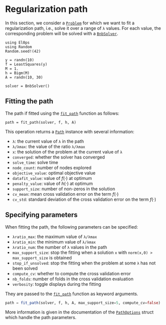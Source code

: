 # Regularization path

In this section, we consider a [`Problem`](@ref) for which we want to fit a regularization path, i.e., solve it over a range of `λ` values.
For each value, the corresponding problem will be solved with a [`BnbSolver`](@ref).

```@example path
using El0ps
using Random
Random.seed!(42)

y = randn(10)
f = LeastSquares(y)
M = 1.
h = Bigm(M)
A = randn(10, 30)

solver = BnbSolver()
```

## Fitting the path

The path if fitted using the [`fit_path`](@ref) function as follows:

```@example path
path = fit_path(solver, f, h, A)
```

This operation returns a [`Path`](@ref) instance with several information:
* `λ`: the current value of `λ` in the path
* `λ/λmax`: the value of the ratio `λ/λmax`
* `x`: the solution of the problem at the current value of `λ`
* `converged`: whether the solver has converged
* `solve_time`: solve time
* `node_count`: number of nodes explored
* `objective_value`: optimal objective value
* `datafit_value`: value of $f(\cdot)$ at optimum
* `penalty_value`: value of $h(\cdot)$ at optimum
* `support_size`: number of non-zeros in the solution
* `cv_mean`: mean cross validation error on the term $f(\cdot)$
* `cv_std`: standard deviation of the cross validation error on the term $f(\cdot)$

## Specifying parameters

When fitting the path, the following parameters can be specified:
* `λratio_max`: the maximum value of `λ/λmax`
* `λratio_min`: the minimum value of `λ/λmax`
* `λratio_num`: the number of `λ` values in the path
* `max_support_size`: stop the fitting when a solution `x` with `norm(x,0) > max_support_size` is obtained
* `stop_if_unsolved`: stop the fitting when the problem at some `λ` has not been solved
* `compute_cv`: whether to compute the cross validation error
* `nb_folds`: number of folds in the cross validation evaluation
* `verbosity`: toggle displays during the fitting

They are passed to the [`fit_path`](@ref) function as keyword arguments.
```julia
path = fit_path(solver, f, h, A, max_support_size=5, compute_cv=false)
```

More information is given in the documentation of the [`PathOptions`](@ref) struct which handle the path parameters.